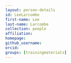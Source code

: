 ```yaml
---
layout: person-details
id: LeeLarcombe
first-name: Lee
last-name: Larcombe
collection: people
affiliation:
homepage:
github_username:
orcid:
groups: [trainingmaterials]
---
```

